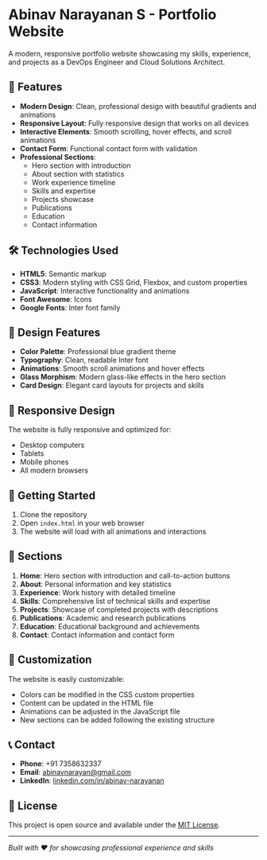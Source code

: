# Abinav Narayanan S - Portfolio Website

A modern, responsive portfolio website showcasing my skills, experience, and projects as a DevOps Engineer and Cloud Solutions Architect.

## 🌟 Features

- **Modern Design**: Clean, professional design with beautiful gradients and animations
- **Responsive Layout**: Fully responsive design that works on all devices
- **Interactive Elements**: Smooth scrolling, hover effects, and scroll animations
- **Contact Form**: Functional contact form with validation
- **Professional Sections**: 
  - Hero section with introduction
  - About section with statistics
  - Work experience timeline
  - Skills and expertise
  - Projects showcase
  - Publications
  - Education
  - Contact information

## 🛠️ Technologies Used

- **HTML5**: Semantic markup
- **CSS3**: Modern styling with CSS Grid, Flexbox, and custom properties
- **JavaScript**: Interactive functionality and animations
- **Font Awesome**: Icons
- **Google Fonts**: Inter font family

## 🎨 Design Features

- **Color Palette**: Professional blue gradient theme
- **Typography**: Clean, readable Inter font
- **Animations**: Smooth scroll animations and hover effects
- **Glass Morphism**: Modern glass-like effects in the hero section
- **Card Design**: Elegant card layouts for projects and skills

## 📱 Responsive Design

The website is fully responsive and optimized for:
- Desktop computers
- Tablets
- Mobile phones
- All modern browsers

## 🚀 Getting Started

1. Clone the repository
2. Open `index.html` in your web browser
3. The website will load with all animations and interactions

## 📄 Sections

1. **Home**: Hero section with introduction and call-to-action buttons
2. **About**: Personal information and key statistics
3. **Experience**: Work history with detailed timeline
4. **Skills**: Comprehensive list of technical skills and expertise
5. **Projects**: Showcase of completed projects with descriptions
6. **Publications**: Academic and research publications
7. **Education**: Educational background and achievements
8. **Contact**: Contact information and contact form

## 🔧 Customization

The website is easily customizable:
- Colors can be modified in the CSS custom properties
- Content can be updated in the HTML file
- Animations can be adjusted in the JavaScript file
- New sections can be added following the existing structure

## 📞 Contact

- **Phone**: +91 7358632337
- **Email**: abinavnarayan@gmail.com
- **LinkedIn**: [linkedin.com/in/abinav-narayanan](https://linkedin.com/in/abinav-narayanan)

## 📄 License

This project is open source and available under the [MIT License](LICENSE).

---

*Built with ❤️ for showcasing professional experience and skills*